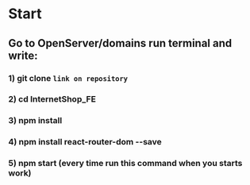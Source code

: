 # Start
## Go to OpenServer/domains run terminal and write:

### 1) git clone `link on repository`
### 2) cd InternetShop_FE
### 3) npm install
### 4) npm install react-router-dom --save
### 5) npm start (every time run this command when you starts work)
